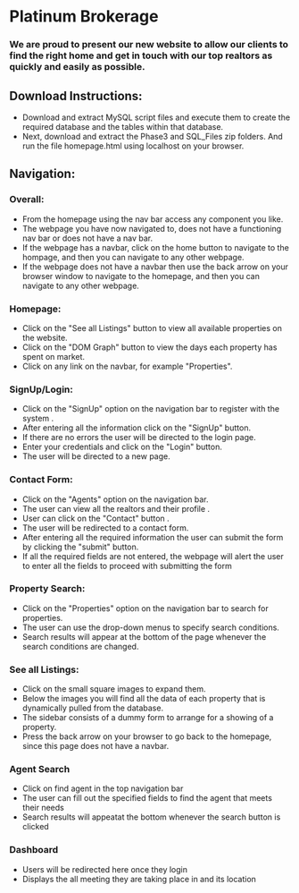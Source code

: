# Platinum Brokerage
### We are proud to present our new website to allow our clients to find the right home and get in touch with our top realtors as quickly and easily as possible.

## Download Instructions:
* Download and extract MySQL script files and execute them to create the required database and the tables within that database.
* Next, download and extract the Phase3 and SQL_Files zip folders. And run the file homepage.html using localhost on your browser.

## Navigation:
### Overall:
* From the homepage using the nav bar access any component you like.
* The webpage you have now navigated to, does not have a functioning nav bar or does not have a nav bar.
* If the webpage has a navbar, click on the home button to navigate to the hompage, and then you can navigate to any other webpage.
* If the webpage does not have a navbar then use the back arrow on your browser window to navigate to the homepage, and then you can navigate to any other webpage.

### Homepage:
* Click on the "See all Listings" button to view all available properties on the website.
* Click on the "DOM Graph" button to view the days each property has spent on market.
* Click on any link on the navbar, for example "Properties".

### SignUp/Login:
* Click on the "SignUp" option on the navigation bar to register with the system .
* After entering all the information click on the "SignUp" button.
* If there are no errors the user will be directed to the login page.
* Enter your credentials and click on the "Login" button.
* The user will be directed to a new page.

### Contact Form:
* Click on the "Agents" option on the navigation bar.
* The user can view all the realtors and their profile .
* User can click on the "Contact" button .
* The user will be redirected to a contact form.
* After entering all the required information the user can submit the form by clicking the "submit" button.
* If all the required fields are not entered, the webpage will alert the user to enter all the fields to proceed with submitting the form

### Property Search:
* Click on the "Properties" option on the navigation bar to search for properties.
* The user can use the drop-down menus to specify search conditions.
* Search results will appear at the bottom of the page whenever the search conditions are changed.

### See all Listings:
* Click on the small square images to expand them.
* Below the images you will find all the data of each property that is dynamically pulled from the database.
* The sidebar consists of a dummy form to arrange for a showing of a property.
* Press the back arrow on your browser to go back to the homepage, since this page does not have a navbar.

### Agent Search
* Click on find agent in the top navigation bar
* The user can fill out the specified fields to find the agent that meets their needs
* Search results will appeatat the bottom whenever the search button is clicked

### Dashboard
* Users will be redirected here once they login
* Displays the all meeting they are taking place in and its location

